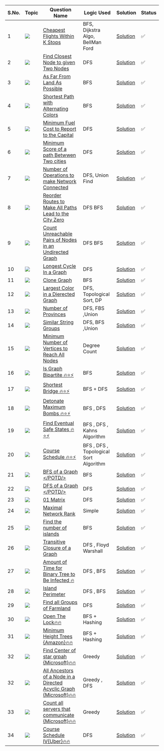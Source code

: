S.No. | Topic | Question Name | Logic Used | Solution | Status |
------|---------------|------------|-------|------|------|
1 | ![](https://img.shields.io/badge/Graphs-f0772b?style=for-the-badge&logo=array&logoColor=black) | [Cheapest Flights Within K Stops](https://leetcode.com/problems/cheapest-flights-within-k-stops/) | BFS, Dijkstra Algo, BellMan Ford | [Solution](https://github.com/himanshugupta09/LEETCODE_SOLUTIONS/blob/main/Graphs/cheapest-flights-within-k-stops.cppp) | ✅ |
2 | ![](https://img.shields.io/badge/Graphs-f0772b?style=for-the-badge&logo=array&logoColor=black) | [Find Closest Node to given Two Nodes](https://leetcode.com/problems/find-closest-node-to-given-two-nodes/) | DFS | [Solution](https://github.com/himanshugupta09/LEETCODE_SOLUTIONS/blob/main/Graphs/find-closest-node-to-given-two-nodes.cpp) | ✅ |
3 | ![](https://img.shields.io/badge/Graphs-f0772b?style=for-the-badge&logo=array&logoColor=black) | [As Far From Land As Possible](https://leetcode.com/problems/as-far-from-land-as-possible/) | BFS | [Solution](https://github.com/himanshugupta09/LEETCODE_SOLUTIONS/blob/main/Graphs/as-far-from-land-as-possible.cpp) | ✅ |
4 | ![](https://img.shields.io/badge/Graphs-f0772b?style=for-the-badge&logo=array&logoColor=black) | [Shortest Path with Alternating Colors](https://leetcode.com/problems/shortest-path-with-alternating-colors/) | BFS | [Solution](https://github.com/himanshugupta09/LEETCODE_SOLUTIONS/blob/main/Graphs/shortest-path-with-alternating-colors.cpp) | ✅ |
5 | ![](https://img.shields.io/badge/Graphs-f0772b?style=for-the-badge&logo=array&logoColor=black) | [Minimum Fuel Cost to Report to the Capital](https://leetcode.com/problems/minimum-fuel-cost-to-report-to-the-capital/) | DFS | [Solution](https://github.com/himanshugupta09/LEETCODE_SOLUTIONS/blob/main/Graphs/minimum-fuel-cost-to-report-to-the-capital.cpp) | ✅ |
6 | ![](https://img.shields.io/badge/Graphs-f0772b?style=for-the-badge&logo=array&logoColor=black) | [Minimum Score of a path Betwwen Two cities](https://leetcode.com/problems/minimum-score-of-a-path-between-two-cities/) | DFS | [Solution](https://github.com/himanshugupta09/LEETCODE_SOLUTIONS/blob/main/Graphs/minimum-score-of-a-path-between-two-cities.cpp) | ✅ |
7 | ![](https://img.shields.io/badge/Graphs-f0772b?style=for-the-badge&logo=array&logoColor=black) | [Number of Operations to make Network Connected](https://leetcode.com/number-of-operations-to-make-network-connected/) | DFS, Union Find| [Solution](https://github.com/himanshugupta09/LEETCODE_SOLUTIONS/blob/main/Graphs/number-of-operations-to-make-network-connected.cpp) | ✅ |
8 | ![](https://img.shields.io/badge/Graphs-f0772b?style=for-the-badge&logo=array&logoColor=black) | [Reorder Routes to Make All Paths Lead to the City Zero](https://leetcode.com/problems/reorder-routes-to-make-all-paths-lead-to-the-city-zero/description/) | DFS BFS| [Solution](https://github.com/himanshugupta09/LEETCODE_SOLUTIONS/blob/main/Graphs/reorder-routes-to-make-all-paths-lead-to-the-city-zero.cpp) | ✅ |
9 | ![](https://img.shields.io/badge/Graphs-f0772b?style=for-the-badge&logo=array&logoColor=black) | [ Count Unreachable Pairs of Nodes in an Undirected Graph](https://leetcode.com/problems/count-unreachable-pairs-of-nodes-in-an-undirected-graph/description/) | DFS BFS| [Solution](https://github.com/himanshugupta09/LEETCODE_SOLUTIONS/blob/main/Graphs/count-unreachable-pairs-of-nodes-in-an-undirected-graph.cpp) | ✅ |
10 | ![](https://img.shields.io/badge/Graphs-f0772b?style=for-the-badge&logo=array&logoColor=black) | [Longest Cycle In a Graph](https://leetcode.com/problems/longest-cycle-in-a-graph/description/) | DFS | [Solution](https://github.com/himanshugupta09/LEETCODE_SOLUTIONS/blob/main/Graphs/longest-cycle-in-a-graph.cpp) | ✅ |
11 | ![](https://img.shields.io/badge/Graphs-f0772b?style=for-the-badge&logo=array&logoColor=black) | [Clone Graph](https://leetcode.com/problems/clone-graph/description/) | BFS | [Solution](https://github.com/himanshugupta09/LEETCODE_SOLUTIONS/blob/main/Graphs/clone-graph.py) | ✅ |
12 | ![](https://img.shields.io/badge/Graphs-f0772b?style=for-the-badge&logo=array&logoColor=black) | [Largest Color in a Dierected Graph](https://leetcode.com/problems/largest-color-value-in-a-directed-graph/description/) | DFS, Topological Sort, DP | [Solution](https://github.com/himanshugupta09/LEETCODE_SOLUTIONS/blob/main/Graphs/largest-color-value-in-a-directed-graph.cpp) | ✅ |
13 | ![](https://img.shields.io/badge/Graphs-f0772b?style=for-the-badge&logo=array&logoColor=black) | [Number of Provinces](https://leetcode.com/problems/number-of-provinces/description/) | DFS, FBS ,Union | [Solution](https://github.com/himanshugupta09/LEETCODE_SOLUTIONS/blob/main/Graphs/number-of-provinces.cpp) | ✅ |
14 | ![](https://img.shields.io/badge/Graphs-f0772b?style=for-the-badge&logo=array&logoColor=black) | [Similar String Groups](https://leetcode.com/problems/similar-string-groups/description/) | DFS, BFS ,Union | [Solution](https://github.com/himanshugupta09/LEETCODE_SOLUTIONS/blob/main/Graphs/similar-string-groups.cpp) | ✅ |
15 | ![](https://img.shields.io/badge/Graphs-f0772b?style=for-the-badge&logo=array&logoColor=black) | [Minimum Number of Vertices to Reach All Nodes](https://leetcode.com/problems/minimum-number-of-vertices-to-reach-all-nodes/description/) | Degree Count | [Solution](https://github.com/himanshugupta09/LEETCODE_SOLUTIONS/blob/main/Graphs/minimum-number-of-vertices-to-reach-all-nodes.cpp) | ✅ |
16 | ![](https://img.shields.io/badge/Graphs-f0772b?style=for-the-badge&logo=array&logoColor=black) | [Is Graph Bipartite 🔥⭐⚡](https://leetcode.com/problems/is-graph-bipartite/description/) | BFS | [Solution](https://github.com/himanshugupta09/LEETCODE_SOLUTIONS/blob/main/Graphs/is-graph-bipartite.cpp) | ✅ |
17 | ![](https://img.shields.io/badge/Graphs-f0772b?style=for-the-badge&logo=array&logoColor=black) | [Shortest Bridge 🔥⭐⚡](https://leetcode.com/problems/shortest-bridge/description/) | BFS + DFS | [Solution](https://github.com/himanshugupta09/LEETCODE_SOLUTIONS/blob/main/Graphs/shortest-bridge.cpp) | ✅ |
18 | ![](https://img.shields.io/badge/Graphs-f0772b?style=for-the-badge&logo=array&logoColor=black) | [Detonate Maximum Bombs 🔥⭐⚡](https://leetcode.com/problems/detonate-maximum-bombs/description/) | BFS , DFS | [Solution](https://github.com/himanshugupta09/LEETCODE_SOLUTIONS/blob/main/Graphs/detonate-maximum-bombs.cpp) | ✅ |
19 | ![](https://img.shields.io/badge/Graphs-f0772b?style=for-the-badge&logo=array&logoColor=black) | [Find Eventual Safe States 🔥⭐⚡](https://leetcode.com/problems/find-eventual-safe-nodes/description/) | BFS , DFS , Kahns Algorithm | [Solution](https://github.com/himanshugupta09/LEETCODE_SOLUTIONS/blob/main/Graphs/find-eventual-safe-states.cpp) | ✅ |
20 | ![](https://img.shields.io/badge/Graphs-f0772b?style=for-the-badge&logo=array&logoColor=black) | [Course Schedule 🔥⭐⚡](https://leetcode.com/problems/course-schedule/description/) | BFS , DFS , Topological Sort Algorithm | [Solution](https://github.com/himanshugupta09/LEETCODE_SOLUTIONS/blob/main/Graphs/course-schedule.cpp) | ✅ |
21 | ![](https://img.shields.io/badge/Graphs-f0772b?style=for-the-badge&logo=array&logoColor=black) | [BFS of a Graph </POTD/>](https://practice.geeksforgeeks.org/problems/bfs-traversal-of-graph/1) | BFS | [Solution](https://github.com/himanshugupta09/LEETCODE_SOLUTIONS/blob/main/Graphs/bfs-of-a-graph.cpp) | ✅ |
22 | ![](https://img.shields.io/badge/Graphs-f0772b?style=for-the-badge&logo=array&logoColor=black) | [DFS of a Graph </POTD/>](https://practice.geeksforgeeks.org/problems/depth-first-traversal-for-a-graph/1) | DFS | [Solution](https://github.com/himanshugupta09/LEETCODE_SOLUTIONS/blob/main/Graphs/dfs-of-a-graph.cpp) | ✅ |
23 | ![](https://img.shields.io/badge/Graphs-f0772b?style=for-the-badge&logo=array&logoColor=black) | [01 Matrix](https://leetcode.com/problems/01-matrix/description/) | DFS | [Solution](https://github.com/himanshugupta09/LEETCODE_SOLUTIONS/blob/main/Graphs/01-matrix.cpp) | ✅ |
24 | ![](https://img.shields.io/badge/Graphs-f0772b?style=for-the-badge&logo=array&logoColor=black) | [Maximal Network Rank](https://leetcode.com/problems/maximal-network-rank/description/) | Simple | [Solution](https://github.com/himanshugupta09/LEETCODE_SOLUTIONS/blob/main/Graphs/maximal-network-rank.cpp) | ✅ |
25 | ![](https://img.shields.io/badge/Graphs-f0772b?style=for-the-badge&logo=array&logoColor=black) | [Find the number of islands](https://practice.geeksforgeeks.org/problems/find-the-number-of-islands/1?page=1&company[]=Linkedin&sortBy=submissions) | BFS | [Solution](https://github.com/himanshugupta09/LEETCODE_SOLUTIONS/blob/main/Graphs/find-the-number-of-islands.cpp) | ✅ |
26 | ![](https://img.shields.io/badge/Graphs-f0772b?style=for-the-badge&logo=array&logoColor=black) | [Transitive Closure of a Graph](https://practice.geeksforgeeks.org/problems/transitive-closure-of-a-graph0930/1) | DFS , Floyd Warshall | [Solution](https://github.com/himanshugupta09/LEETCODE_SOLUTIONS/blob/main/Graphs/transitive-closure-of-a-graph.cpp) | ✅ |
27 | ![](https://img.shields.io/badge/Graphs-f0772b?style=for-the-badge&logo=array&logoColor=black) | [Amount of Time for Binary Tree to Be Infected 🔥](https://leetcode.com/problems/amount-of-time-for-binary-tree-to-be-infected/) | DFS , BFS | [Solution](https://github.com/himanshugupta09/LEETCODE_SOLUTIONS/blob/main/Graphs/amount-of-time-for-binary-tree-to-be-infected.py) | ✅ |
28 | ![](https://img.shields.io/badge/Graphs-f0772b?style=for-the-badge&logo=array&logoColor=black) | [Island Perimeter](https://leetcode.com/problems/island-perimeter/) | DFS , BFS | [Solution](https://github.com/himanshugupta09/LEETCODE_SOLUTIONS/blob/main/Graphs/island-perimeter.cpp) | ✅ |
29 | ![](https://img.shields.io/badge/Graphs-f0772b?style=for-the-badge&logo=array&logoColor=black) | [Find all Groups of Farmland](https://leetcode.com/problems/find-all-groups-of-farmland/) | DFS | [Solution](https://github.com/himanshugupta09/LEETCODE_SOLUTIONS/blob/main/Graphs/find-all-groups-of-farmland.cpp) | ✅ |
30 | ![](https://img.shields.io/badge/Graphs-f0772b?style=for-the-badge&logo=array&logoColor=black) | [Open The Lock🔥🔥](https://leetcode.com/problems/open-the-lock) | BFS + Hashing | [Solution](https://github.com/himanshugupta09/LEETCODE_SOLUTIONS/blob/main/Graphs/open-the-lock.cpp) | ✅ |
31 | ![](https://img.shields.io/badge/Graphs-f0772b?style=for-the-badge&logo=array&logoColor=black) | [Minimum Height Trees {Amazon}🔥🔥](https://leetcode.com/problems/minimum-height-trees) | BFS + Hashing | [Solution](https://github.com/himanshugupta09/LEETCODE_SOLUTIONS/blob/main/Graphs/minimum-height-trees.cpp) | ✅ |
32 | ![](https://img.shields.io/badge/Graphs-f0772b?style=for-the-badge&logo=array&logoColor=black) | [Find Center of star grpah {Microsoft}🔥🔥](https://leetcode.com/problems/find-center-of-star-graph/) | Greedy | [Solution](https://github.com/himanshugupta09/LEETCODE_SOLUTIONS/blob/main/Graphs/find-center-node-of-star-graph.cpp) | ✅ |
32 | ![](https://img.shields.io/badge/Graphs-f0772b?style=for-the-badge&logo=array&logoColor=black) | [All Ancestors of a Node in a Directed Acyclic Graph {Microsoft}🔥🔥](https://leetcode.com/problems/all-ancestors-of-a-node-in-a-directed-acyclic-graph/) | Greedy , DFS| [Solution](https://github.com/himanshugupta09/LEETCODE_SOLUTIONS/blob/main/Graphs/all-ancestors-of-a-node-in-a-directed-acyclic-graph.cpp) | ✅ |
33 | ![](https://img.shields.io/badge/Graphs-f0772b?style=for-the-badge&logo=array&logoColor=black) | [Count all servers that communicate {Microsoft}🔥🔥](https://leetcode.com/problems/count-servers-that-communicate/) | Greedy | [Solution](https://github.com/himanshugupta09/LEETCODE_SOLUTIONS/blob/main/Graphs/count-servers-that-communicate.cpp) | ✅ |
34 | ![](https://img.shields.io/badge/Graphs-f0772b?style=for-the-badge&logo=array&logoColor=black) | [Course Schedule IV{Uber}🔥🔥](https://leetcode.com/problems/course-schedule-iv/) | DFS | [Solution](https://github.com/himanshugupta09/LEETCODE_SOLUTIONS/blob/main/Graphs/course-schedule-iv.cpp) | ✅ |





















